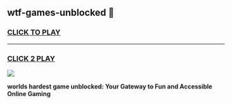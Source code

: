 
## wtf-games-unblocked 👋
<h3>
<a href="https://premium.freeplayer.one?title=wtf-games-unblocked&ref=14F">CLICK TO PLAY</a></h3>
<hr>

<h3>
<a href="https://premium.freeplayer.one?title=wtf-games-unblocked&ref=14F">CLICK 2 PLAY</a>
  
</h3>

<a href="https://premium.freeplayer.one?title=wtf-games-unblocked&ref=12F/"><img src="https://clearcache.store/games.png"></a>


**worlds hardest game unblocked: Your Gateway to Fun and Accessible Online Gaming**
